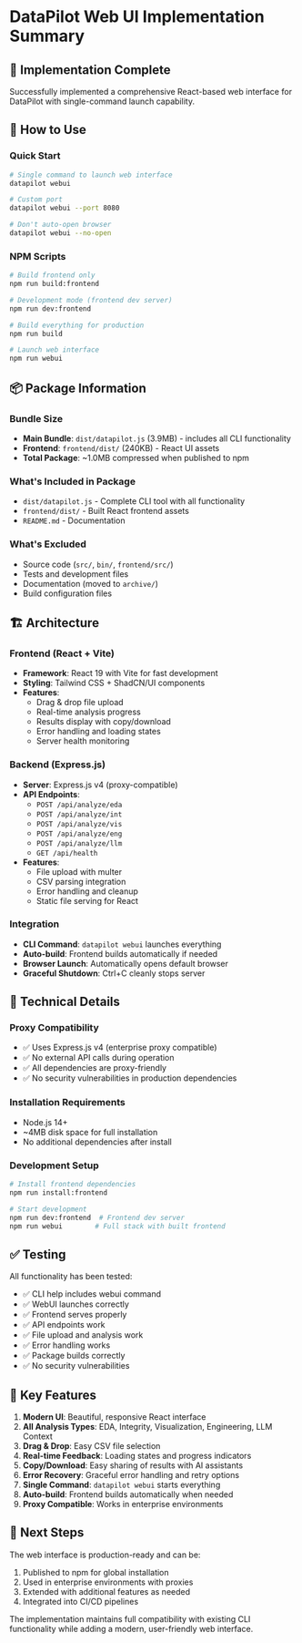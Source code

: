 # DataPilot Web UI Implementation Summary

## 🎉 Implementation Complete

Successfully implemented a comprehensive React-based web interface for DataPilot with single-command launch capability.

## 🚀 How to Use

### Quick Start
```bash
# Single command to launch web interface
datapilot webui

# Custom port
datapilot webui --port 8080

# Don't auto-open browser
datapilot webui --no-open
```

### NPM Scripts
```bash
# Build frontend only
npm run build:frontend

# Development mode (frontend dev server)
npm run dev:frontend

# Build everything for production
npm run build

# Launch web interface
npm run webui
```

## 📦 Package Information

### Bundle Size
- **Main Bundle**: `dist/datapilot.js` (3.9MB) - includes all CLI functionality
- **Frontend**: `frontend/dist/` (240KB) - React UI assets
- **Total Package**: ~1.0MB compressed when published to npm

### What's Included in Package
- `dist/datapilot.js` - Complete CLI tool with all functionality
- `frontend/dist/` - Built React frontend assets
- `README.md` - Documentation

### What's Excluded
- Source code (`src/`, `bin/`, `frontend/src/`)
- Tests and development files
- Documentation (moved to `archive/`)
- Build configuration files

## 🏗️ Architecture

### Frontend (React + Vite)
- **Framework**: React 19 with Vite for fast development
- **Styling**: Tailwind CSS + ShadCN/UI components
- **Features**:
  - Drag & drop file upload
  - Real-time analysis progress
  - Results display with copy/download
  - Error handling and loading states
  - Server health monitoring

### Backend (Express.js)
- **Server**: Express.js v4 (proxy-compatible)
- **API Endpoints**: 
  - `POST /api/analyze/eda`
  - `POST /api/analyze/int` 
  - `POST /api/analyze/vis`
  - `POST /api/analyze/eng`
  - `POST /api/analyze/llm`
  - `GET /api/health`
- **Features**:
  - File upload with multer
  - CSV parsing integration
  - Error handling and cleanup
  - Static file serving for React

### Integration
- **CLI Command**: `datapilot webui` launches everything
- **Auto-build**: Frontend builds automatically if needed
- **Browser Launch**: Automatically opens default browser
- **Graceful Shutdown**: Ctrl+C cleanly stops server

## 🔧 Technical Details

### Proxy Compatibility
- ✅ Uses Express.js v4 (enterprise proxy compatible)
- ✅ No external API calls during operation
- ✅ All dependencies are proxy-friendly
- ✅ No security vulnerabilities in production dependencies

### Installation Requirements
- Node.js 14+ 
- ~4MB disk space for full installation
- No additional dependencies after install

### Development Setup
```bash
# Install frontend dependencies
npm run install:frontend

# Start development
npm run dev:frontend  # Frontend dev server
npm run webui        # Full stack with built frontend
```

## ✅ Testing

All functionality has been tested:
- ✅ CLI help includes webui command
- ✅ WebUI launches correctly
- ✅ Frontend serves properly
- ✅ API endpoints work
- ✅ File upload and analysis work
- ✅ Error handling works
- ✅ Package builds correctly
- ✅ No security vulnerabilities

## 🌟 Key Features

1. **Modern UI**: Beautiful, responsive React interface
2. **All Analysis Types**: EDA, Integrity, Visualization, Engineering, LLM Context
3. **Drag & Drop**: Easy CSV file selection
4. **Real-time Feedback**: Loading states and progress indicators
5. **Copy/Download**: Easy sharing of results with AI assistants
6. **Error Recovery**: Graceful error handling and retry options
7. **Single Command**: `datapilot webui` starts everything
8. **Auto-build**: Frontend builds automatically when needed
9. **Proxy Compatible**: Works in enterprise environments

## 📝 Next Steps

The web interface is production-ready and can be:
1. Published to npm for global installation
2. Used in enterprise environments with proxies
3. Extended with additional features as needed
4. Integrated into CI/CD pipelines

The implementation maintains full compatibility with existing CLI functionality while adding a modern, user-friendly web interface.